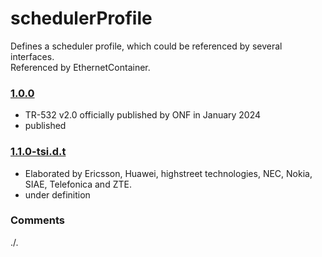 # schedulerProfile
Defines a scheduler profile, which could be referenced by several interfaces.  
Referenced by EthernetContainer.

### [1.0.0](../../tree/TR532v2_0)
- TR-532 v2.0 officially published by ONF in January 2024
- published

### [1.1.0-tsi.d.t](../../tree/tsi)
- Elaborated by Ericsson, Huawei, highstreet technologies, NEC, Nokia, SIAE, Telefonica and ZTE.
- under definition

### Comments
./.

